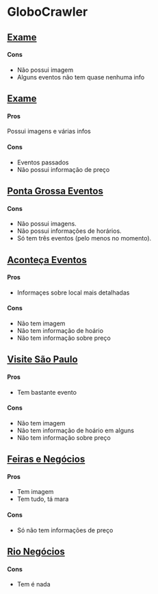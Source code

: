 # GloboCrawler



## [Exame](http://visiteceara.com/calendario-de-eventos)

#### Cons
* Não possui imagem
* Alguns eventos não tem quase nenhuma info


## [Exame](http://exame.abril.com.br/eventos/)

#### Pros
Possui imagens e várias infos
#### Cons
* Eventos passados
* Não possui informação de preço



## [Ponta Grossa Eventos](http://www.pontagrossacvb.com.br/eventos)

#### Cons
* Não possui imagens.
* Não possui informações de horários.
* Só tem três eventos (pelo menos no momento).



## [Aconteça Eventos](http://www.acontecaeventos.com.br/calendario-eventos-feiras-2017-sao-paulo.php)

#### Pros
* Informaçes sobre local mais detalhadas

#### Cons
* Não tem imagem
* Não tem informação de hoário
* Não tem informação sobre preço


## [Visite São Paulo](http://www.visitesaopaulo.com/seu-evento.asp)

#### Pros
* Tem bastante evento

#### Cons
* Não tem imagem
* Não tem informação de hoário em alguns
* Não tem informação sobre preço



## [Feiras e Negócios](http://feirasenegocios.com.br/eventos/)

#### Pros
* Tem imagem
* Tem tudo, tá mara

#### Cons
* Só não tem informações de preço



## [Rio Negócios](http://rio-negocios.com/acontece-no-rio/eventos/)

#### Cons
* Tem é nada
